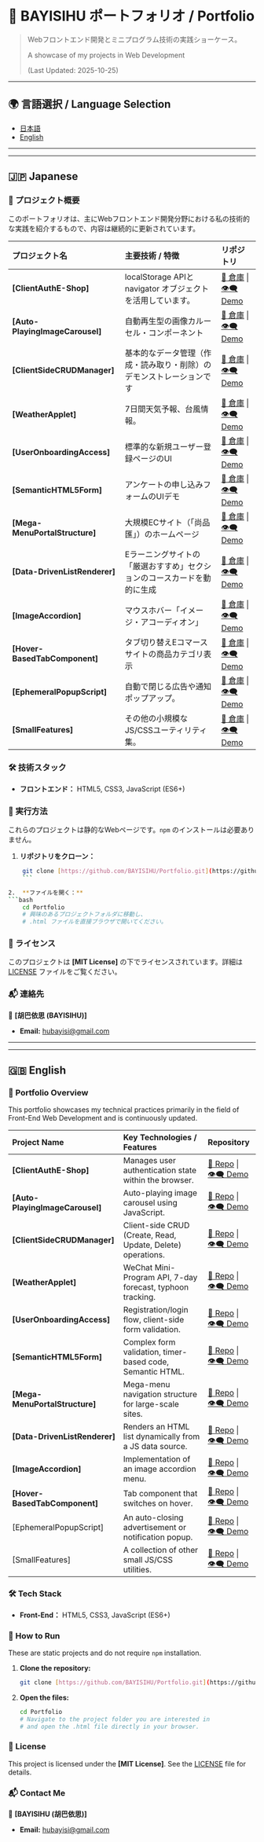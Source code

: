 # 🌟 BAYISIHU ポートフォリオ / Portfolio

> Webフロントエンド開発とミニプログラム技術の実践ショーケース。
>
> A showcase of my projects in Web Development 
>
> (Last Updated: 2025-10-25)

---

## 🌍 言語選択 / Language Selection

* [日本語](#-japanese)
* [English](#-english)

---
---

## 🇯🇵 Japanese

### 🚀 プロジェクト概要

このポートフォリオは、主にWebフロントエンド開発分野における私の技術的な実践を紹介するもので、内容は継続的に更新されています。

| プロジェクト名 | 主要技術 / 特徴 | リポジトリ |
| :--- | :--- | :--- |
| **[ClientAuthE-Shop]** | localStorage APIと navigator オブジェクトを活用しています。 | [🔗 倉庫](https://github.com/BAYISIHU/Portfolio/tree/main/ClientAuthE-Shop) \| [👁️‍🗨️ Demo](https://bayisihu.github.io/Portfolio/ClientAuthE-Shop/) |
| **[Auto-PlayingImageCarousel]** | 自動再生型の画像カルーセル・コンポーネント | [🔗 倉庫](https://github.com/BAYISIHU/Portfolio/tree/main/Auto-PlayingImageCarousel) \| [👁️‍🗨️ Demo](https://bayisihu.github.io/Portfolio/Auto-PlayingImageCarousel/) |
| **[ClientSideCRUDManager]** | 基本的なデータ管理（作成・読み取り・削除）のデモンストレーションです | [🔗 倉庫](https://github.com/BAYISIHU/Portfolio/tree/main/ClientSideCRUDManager) \| [👁️‍🗨️ Demo](https://bayisihu.github.io/Portfolio/ClientSideCRUDManager/Client-SideCRUDManager.html) |
| **[WeatherApplet]** | 7日間天気予報、台風情報。 | [🔗 倉庫](https://github.com/BAYISIHU/Portfolio/tree/main/WeatherApplet) \| [👁️‍🗨️ Demo](https://bayisihu.github.io/Portfolio/WeatherApplet/WeatherDetails/index.html) |
| **[UserOnboardingAccess]** | 標準的な新規ユーザー登録ページのUI | [🔗 倉庫](https://github.com/BAYISIHU/Portfolio/tree/main/UserOnboardingAccess) \| [👁️‍🗨️ Demo](https://bayisihu.github.io/Portfolio/UserOnboardingAccess/) |
| **[SemanticHTML5Form]** | アンケートの申し込みフォームのUIデモ | [🔗 倉庫](https://github.com/BAYISIHU/Portfolio/tree/main/SemanticHTML5Form) \| [👁️‍🗨️ Demo](https://bayisihu.github.io/Portfolio/SemanticHTML5Form/) |
| **[Mega-MenuPortalStructure]** | 大規模ECサイト（「尚品匯」）のホームページ | [🔗 倉庫](https://github.com/BAYISIHU/Portfolio/tree/main/Mega-MenuPortalStructure) \| [👁️‍🗨️ Demo](https://bayisihu.github.io/Portfolio/Mega-MenuPortalStructure/) |
| **[Data-DrivenListRenderer]** | Eラーニングサイトの「厳選おすすめ」セクションのコースカードを動的に生成 | [🔗 倉庫](https://github.com/BAYISIHU/Portfolio/tree/main/Data-DrivenListRenderer) \| [👁️‍🗨️ Demo](https://bayisihu.github.io/Portfolio/Data-DrivenListRenderer/Data-DrivenListRenderer.html) |
| **[ImageAccordion]** | マウスホバー「イメージ・アコーディオン」 | [🔗 倉庫](https://github.com/BAYISIHU/Portfolio/tree/main/ImageAccordion) \| [👁️‍🗨️ Demo](https://bayisihu.github.io/Portfolio/ImageAccordion/ImageAccordion.html) |
| **[Hover-BasedTabComponent]** | タブ切り替えEコマースサイトの商品カテゴリ表示 | [🔗 倉庫](https://github.com/BAYISIHU/Portfolio/tree/main/Hover-BasedTabComponent) \| [👁️‍🗨️ Demo](https://bayisihu.github.io/Portfolio/Hover-BasedTabComponent/) |
| **[EphemeralPopupScript]** | 自動で閉じる広告や通知ポップアップ。 | [🔗 倉庫](https://github.com/BAYISIHU/Portfolio/tree/main/EphemeralPopupScript) \| [👁️‍🗨️ Demo](https://bayisihu.github.io/Portfolio/EphemeralPopupScript/EphemeralPopupScript.html) |
| **[SmallFeatures]** | その他の小規模なJS/CSSユーティリティ集。 | [🔗 倉庫](https://github.com/BAYISIHU/Portfolio/tree/main/SmallFeatures) \| [👁️‍🗨️ Demo](https://bayisihu.github.io/Portfolio/SmallFeatures/ATM.html) |

### 🛠️ 技術スタック

* **フロントエンド：** HTML5, CSS3, JavaScript (ES6+)

### 📂 実行方法

これらのプロジェクトは静的なWebページです。`npm` のインストールは必要ありません。

1.  **リポジトリをクローン：**

```bash
    git clone [https://github.com/BAYISIHU/Portfolio.git](https://github.com/BAYISIHU/Portfolio.git)
    ```

2.  **ファイルを開く：**
```bash
    cd Portfolio
    # 興味のあるプロジェクトフォルダに移動し、
    # .html ファイルを直接ブラウザで開いてください。
```

### 📄 ライセンス

このプロジェクトは **[MIT License]** の下でライセンスされています。詳細は [LICENSE](LICENSE) ファイルをご覧ください。

### 📬 連絡先

👤 **[胡巴依思 (BAYISIHU)]**

* **Email:** hubayisi@gmail.com

---
---

## 🇬🇧 English

### 🚀 Portfolio Overview

This portfolio showcases my technical practices primarily in the field of Front-End Web Development and is continuously updated.

| Project Name | Key Technologies / Features | Repository |
| :--- | :--- | :--- |
| **[ClientAuthE-Shop]** | Manages user authentication state within the browser. | [🔗 Repo](https://github.com/BAYISIHU/Portfolio/tree/main/ClientAuthE-Shop) \| [👁️‍🗨️ Demo](https://bayisihu.github.io/Portfolio/ClientAuthE-Shop/) |
| **[Auto-PlayingImageCarousel]** | Auto-playing image carousel using JavaScript. | [🔗 Repo](https://github.com/BAYISIHU/Portfolio/tree/main/Auto-PlayingImageCarousel) \| [👁️‍🗨️ Demo](https://bayisihu.github.io/Portfolio/Auto-PlayingImageCarousel/) |
| **[ClientSideCRUDManager]** | Client-side CRUD (Create, Read, Update, Delete) operations. | [🔗 Repo](https://github.com/BAYISIHU/Portfolio/tree/main/ClientSideCRUDManager) \| [👁️‍🗨️ Demo](https://bayisihu.github.io/Portfolio/ClientSideCRUDManager/) |
| **[WeatherApplet]** | WeChat Mini-Program API, 7-day forecast, typhoon tracking. | [🔗 Repo](https://github.com/BAYISIHU/Portfolio/tree/main/WeatherApplet) \| [👁️‍🗨️ Demo](https://bayisihu.github.io/Portfolio/WeatherApplet/WeatherWeek/index.html) |
| **[UserOnboardingAccess]** | Registration/login flow, client-side form validation. | [🔗 Repo](https://github.com/BAYISIHU/Portfolio/tree/main/UserOnboardingAccess) \| [👁️‍🗨️ Demo](https://bayisihu.github.io/Portfolio/UserOnboardingAccess/) |
| **[SemanticHTML5Form]** | Complex form validation, timer-based code, Semantic HTML. | [🔗 Repo](https://github.com/BAYISIHU/Portfolio/tree/main/SemanticHTML5Form) \| [👁️‍🗨️ Demo](https://bayisihu.github.io/Portfolio/SemanticHTML5Form/) |
| **[Mega-MenuPortalStructure]** | Mega-menu navigation structure for large-scale sites. | [🔗 Repo](https://github.com/BAYISIHU/Portfolio/tree/main/Mega-MenuPortalStructure) \| [👁️‍🗨️ Demo](https://bayisihu.github.io/Portfolio/Mega-MenuPortalStructure/) |
| **[Data-DrivenListRenderer]** | Renders an HTML list dynamically from a JS data source. | [🔗 Repo](https://github.com/BAYISIHU/Portfolio/tree/main/Data-DrivenListRenderer) \| [👁️‍🗨️ Demo](https://bayisihu.github.io/Portfolio/Data-DrivenListRenderer/) |
| **[ImageAccordion]** | Implementation of an image accordion menu. | [🔗 Repo](https://github.com/BAYISIHU/Portfolio/tree/main/ImageAccordion) \| [👁️‍🗨️ Demo](https://bayisihu.github.io/Portfolio/ImageAccordion/) |
| **[Hover-BasedTabComponent]** | Tab component that switches on hover. | [🔗 Repo](https://github.com/BAYISIHU/Portfolio/tree/main/Hover-BasedTabComponent) \| [👁️‍🗨️ Demo](https://bayisihu.github.io/Portfolio/Hover-BasedTabComponent/) |
| [EphemeralPopupScript] | An auto-closing advertisement or notification popup. | [🔗 Repo](https://github.com/BAYISIHU/Portfolio/tree/main/EphemeralPopupScript) \| [👁️‍🗨️ Demo](https://bayisihu.github.io/Portfolio/EphemeralPopupScript/) |
| [SmallFeatures] | A collection of other small JS/CSS utilities. | [🔗 Repo](https://github.com/BAYISIHU/Portfolio/tree/main/SmallFeatures) \| [👁️‍🗨️ Demo](https://bayisihu.github.io/Portfolio/SmallFeatures/) |
### 🛠️ Tech Stack

* **Front-End：** HTML5, CSS3, JavaScript (ES6+)

### 📂 How to Run

These are static projects and do not require `npm` installation.

1.  **Clone the repository:**
    ```bash
    git clone [https://github.com/BAYISIHU/Portfolio.git](https://github.com/BAYISIHU/Portfolio.git)
    ```

2.  **Open the files:**
    ```bash
    cd Portfolio
    # Navigate to the project folder you are interested in
    # and open the .html file directly in your browser.
    ```

### 📄 License

This project is licensed under the **[MIT License]**. See the [LICENSE](LICENSE) file for details.

### 📬 Contact Me

👤 **[BAYISIHU (胡巴依思)]**
* **Email:** hubayisi@gmail.com